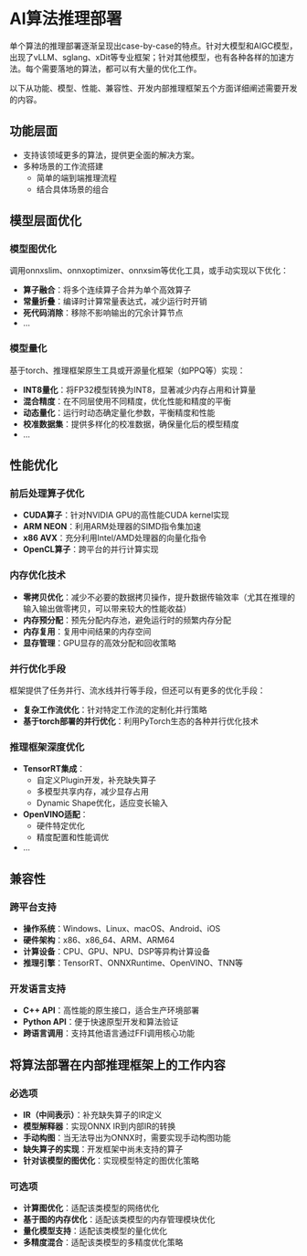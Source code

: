# AI算法推理部署

单个算法的推理部署逐渐呈现出case-by-case的特点。针对大模型和AIGC模型，出现了vLLM、sglang、xDit等专业框架；针对其他模型，也有各种各样的加速方法。每个需要落地的算法，都可以有大量的优化工作。

以下从功能、模型、性能、兼容性、开发内部推理框架五个方面详细阐述需要开发的内容。

## 功能层面

- 支持该领域更多的算法，提供更全面的解决方案。
- 多种场景的工作流搭建
  - 简单的端到端推理流程
  - 结合具体场景的组合

## 模型层面优化

### 模型图优化

调用onnxslim、onnxoptimizer、onnxsim等优化工具，或手动实现以下优化：

- **算子融合**：将多个连续算子合并为单个高效算子
- **常量折叠**：编译时计算常量表达式，减少运行时开销
- **死代码消除**：移除不影响输出的冗余计算节点
- ...

### 模型量化

基于torch、推理框架原生工具或开源量化框架（如PPQ等）实现：

- **INT8量化**：将FP32模型转换为INT8，显著减少内存占用和计算量
- **混合精度**：在不同层使用不同精度，优化性能和精度的平衡
- **动态量化**：运行时动态确定量化参数，平衡精度和性能
- **校准数据集**：提供多样化的校准数据，确保量化后的模型精度
- ...

## 性能优化

### 前后处理算子优化
- **CUDA算子**：针对NVIDIA GPU的高性能CUDA kernel实现
- **ARM NEON**：利用ARM处理器的SIMD指令集加速
- **x86 AVX**：充分利用Intel/AMD处理器的向量化指令
- **OpenCL算子**：跨平台的并行计算实现

### 内存优化技术
- **零拷贝优化**：减少不必要的数据拷贝操作，提升数据传输效率（尤其在推理的输入输出做零拷贝，可以带来较大的性能收益）
- **内存预分配**：预先分配内存池，避免运行时的频繁内存分配
- **内存复用**：复用中间结果的内存空间
- **显存管理**：GPU显存的高效分配和回收策略

### 并行优化手段
框架提供了任务并行、流水线并行等手段，但还可以有更多的优化手段：
- **复杂工作流优化**：针对特定工作流的定制化并行策略
- **基于torch部署的并行优化**：利用PyTorch生态的各种并行优化技术

### 推理框架深度优化
- **TensorRT集成**：
  - 自定义Plugin开发，补充缺失算子
  - 多模型共享内存，减少显存占用
  - Dynamic Shape优化，适应变长输入
- **OpenVINO适配**：
  - 硬件特定优化
  - 精度配置和性能调优
- ...

## 兼容性

### 跨平台支持
- **操作系统**：Windows、Linux、macOS、Android、iOS
- **硬件架构**：x86、x86_64、ARM、ARM64
- **计算设备**：CPU、GPU、NPU、DSP等异构计算设备
- **推理引擎**：TensorRT、ONNXRuntime、OpenVINO、TNN等

### 开发语言支持
- **C++ API**：高性能的原生接口，适合生产环境部署
- **Python API**：便于快速原型开发和算法验证
- **跨语言调用**：支持其他语言通过FFI调用核心功能

## 将算法部署在内部推理框架上的工作内容

### 必选项
- **IR（中间表示）**：补充缺失算子的IR定义
- **模型解释器**：实现ONNX IR到内部IR的转换
- **手动构图**：当无法导出为ONNX时，需要实现手动构图功能
- **缺失算子的实现**：开发框架中尚未支持的算子
- **针对该模型的图优化**：实现模型特定的图优化策略

### 可选项
- **计算图优化**：适配该类模型的网络优化
- **基于图的内存优化**：适配该类模型的内存管理模块优化
- **量化模型支持**：适配该类模型的量化优化
- **多精度混合**：适配该类模型的多精度优化策略
